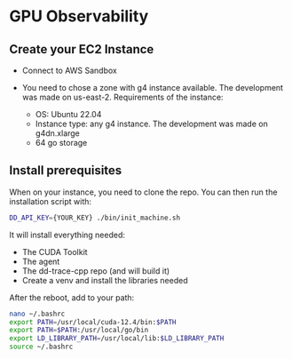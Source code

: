 # GPU Observability 

## Create your EC2 Instance

- Connect to AWS Sandbox

- You need to chose a zone with g4 instance available. The development was made on us-east-2. Requirements of the instance: 
    - OS: Ubuntu 22.04
    - Instance type: any g4 instance. The development was made on g4dn.xlarge
    - 64 go storage

## Install prerequisites

When on your instance, you need to clone the repo. 
You can then run the installation script with:

```bash
DD_API_KEY={YOUR_KEY} ./bin/init_machine.sh
```

It will install everything needed:
- The CUDA Toolkit
- The agent 
- The dd-trace-cpp repo (and will build it)
- Create a venv and install the libraries needed 

After the reboot, add to your path:
```bash
nano ~/.bashrc
export PATH=/usr/local/cuda-12.4/bin:$PATH
export PATH=$PATH:/usr/local/go/bin
export LD_LIBRARY_PATH=/usr/local/lib:$LD_LIBRARY_PATH
source ~/.bashrc
```